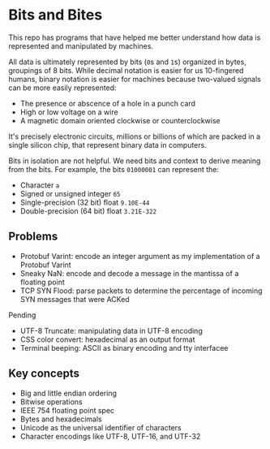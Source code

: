 # Bits and Bites

This repo has programs that have helped me better understand how data is represented and manipulated by machines.

All data is ultimately represented by bits (`0`s and `1`s) organized in bytes, groupings of 8 bits. While decimal notation is easier for us 10-fingered humans, binary notation is easier for machines because two-valued signals can be more easily represented:

- The presence or abscence of a hole in a punch card
- High or low voltage on a wire
- A magnetic domain oriented clockwise or counterclockwise

It's precisely electronic circuits, millions or billions of which are packed in a single silicon chip, that represent binary data in computers.

Bits in isolation are not helpful. We need bits and context to derive meaning from the bits. For example, the bits `01000001` can represent the:

- Character `a`
- Signed or unsigned integer `65`
- Single-precision (32 bit) float `9.10E-44`
- Double-precision (64 bit) float `3.21E-322`

## Problems

- Protobuf Varint: encode an integer argument as my implementation of a Protobuf Varint
- Sneaky NaN: encode and decode a message in the mantissa of a floating point
- TCP SYN Flood: parse packets to determine the percentage of incoming SYN messages that were ACKed

Pending

- UTF-8 Truncate: manipulating data in UTF-8 encoding
- CSS color convert: hexadecimal as an output format
- Terminal beeping: ASCII as binary encoding and tty interfacee

## Key concepts

- Big and little endian ordering
- Bitwise operations
- IEEE 754 floating point spec
- Bytes and hexadecimals
- Unicode as the universal identifier of characters
- Character encodings like UTF-8, UTF-16, and UTF-32